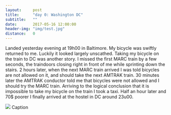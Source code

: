 ```yaml
---
layout:     post
title:      "day 0: Washington DC"
subtitle:   ""
date:       2017-05-16 12:00:00
header-img: "img/test.jpg"
distance:   0
---
```


Landed yesterday evening at 19h00 in Baltimore.
My bicycle was swiftly returned to me.
Luckily it looked largely unscathed.
Taking my bicycle on the train to DC was another story.
I missed the first MARC train by a few seconds, the traindoors closing right in front of me while sprinting down the stairs.
2 hours later, when the next MARC train arrived I was told bicycles are not allowed on it, and should take the next AMTRAK train.
30 minutes later the AMTRAK conductor told me that bicycles were not allowed and I should try the MARC train.
Arriving to the logical conclusion that it is impossible to take my bicycle on the train I took a taxi.
Half an hour later and 70$ poorer I finally arrived at the hostel in DC around 23u00.


<img src="{{ site.baseurl }}/img/test.jpg">
<span class="caption text-muted">Caption</span>

